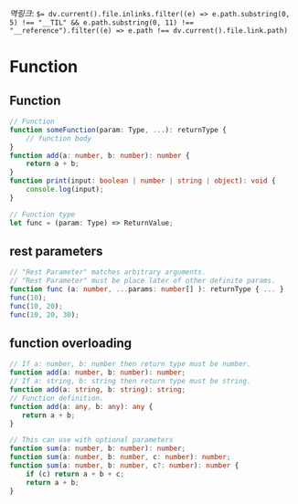 *역링크*: `$= dv.current().file.inlinks.filter((e) => e.path.substring(0, 5) !== "__TIL" && e.path.substring(0, 11) !== "__reference").filter((e) => e.path !== dv.current().file.link.path)`

# Function
## Function
```ts
// Function
function someFunction(param: Type, ...): returnType {
	// function body
}
function add(a: number, b: number): number {
	return a + b;
}
function print(input: boolean | number | string | object): void {
	console.log(input);
}

// Function type
let func = (param: Type) => ReturnValue;
```

## rest parameters
```ts
// "Rest Parameter" matches arbitrary arguments.
// "Rest Parameter" must be place later of other definite params.
function func (a: number, ...params: number[] ): returnType { ... }
func(10);
func(10, 20);
func(10, 20, 30);
```

## function overloading
```ts
// If a: number, b: number then return type must be number.
function add(a: number, b: number): number;
// If a: string, b: string then return type must be string.
function add(a: string, b: string): string;
// Function definition.
function add(a: any, b: any): any {
   return a + b;
}

// This can use with optional parameters
function sum(a: number, b: number): number;
function sum(a: number, b: number, c: number): number;
function sum(a: number, b: number, c?: number): number {
    if (c) return a + b + c;
    return a + b;
}
```
